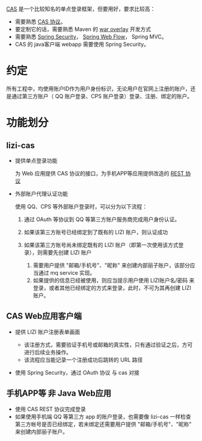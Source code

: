 
[CAS](http://jasig.github.io/cas/4.0.x/index.html) 是一个比较知名的单点登录框架，但要用好，要求比较高：

* 需要熟悉 [CAS 协议](http://jasig.github.io/cas/development/protocol/CAS-Protocol-Specification.html)。
* 要定制它的话，需要熟悉 Maven 的 [war overlay](http://maven.apache.org/plugins/maven-war-plugin/overlays.html) 开发方式
* 需要熟悉 [Spring Security](http://projects.spring.io/spring-security/)， [Spring Web Flow](http://projects.spring.io/spring-webflow/)， Spring MVC。
* CAS 的 java客户端 webapp 需要使用 Spring Security。

# 约定

所有工程中，均使用账户ID作为用户身份标识，无论用户在官网上注册的账户，还是通过第三方账户（ QQ 账户登录、CPS 账户登录）登录、注册、绑定的账户。


# 功能划分

## lizi-cas
* 提供单点登录功能

    为 Web 应用提供 CAS 协议的接口，为手机APP等应用提供改造的 [REST 协议](http://jasig.github.io/cas/development/protocol/REST-Protocol.html)

* 外部账户代理认证功能

    使用 QQ、CPS 等外部账户登录时，可以分为以下流程：
    1. 通过 OAuth 等协议到 QQ 等第三方账户服务商完成用户身份认证。
    1. 如果该第三方账号已经绑定到了既有的 LIZI 账户，则认证成功
    1. 如果该第三方账号尚未绑定既有的 LIZI 账户（即第一次使用该方式登录），则需要先创建 LIZI 账户

        1. 需要用户提供 "邮箱/手机号"、"昵称" 来创建内部丽子账户，该部分应当通过 mq service 实现。
        1. 如果提供的信息已经被使用，则应当提示用户使用 LIZI账户名/密码 来登录，或者其他已经绑定的方式来登录，此时，不可为其再创建 LIZI 账户。 


##  CAS Web应用客户端

* 提供 LIZI 账户注册表单画面

    * 该注册方式，需要验证手机号或邮箱的真实性，只有通过验证之后，方可进行后续业务操作。
    * 该流程应当能记录一个注册成功后跳转的 URL 路径

* 使用 Spring Security，通过 OAuth 协议 与 cas 对接


## 手机APP等 非 Java Web应用

* 使用 CAS REST 协议完成登录
* 如果使用手机端 QQ 等第三方 app 的账户登录，也需要像 lizi-cas 一样检查第三方帐号是否已经绑定，若未绑定还需要用户提供 "邮箱/手机号"、"昵称" 来创建内部丽子账户。